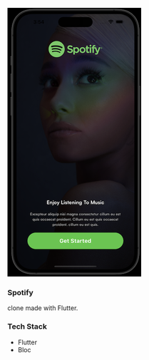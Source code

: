 <img
    src="./docs/ss.png"
/>

### Spotify
clone made with Flutter.

### Tech Stack
- Flutter
- Bloc